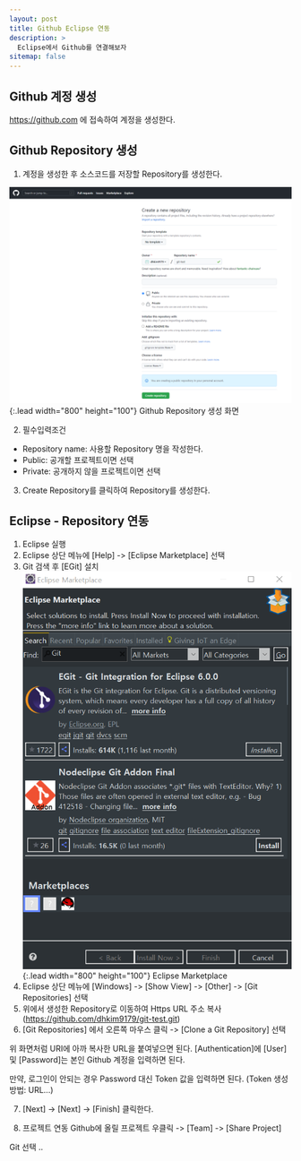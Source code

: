 ```yaml
---
layout: post
title: Github Eclipse 연동
description: >
  Eclipse에서 Github를 연결해보자
sitemap: false
---
```


## Github 계정 생성

https://github.com 에 접속하여 계정을 생성한다.
 
## Github Repository 생성

1.  계정을 생성한 후 소스코드를 저장할 Repository를 생성한다.

![Full-width image](/assets/img/own/new_repository.png){:.lead width="800" height="100"}
Github Repository 생성 화면

2.  필수입력조건
*  Repository name: 사용할 Repository 명을 작성한다.
*  Public: 공개할 프로젝트이면 선택
*  Private: 공개하지 않을 프로젝트이면 선택

3. Create Repository를 클릭하여 Repository를 생성한다.
 
## Eclipse - Repository 연동

1.  Eclipse 실행
2.  Eclipse 상단 메뉴에 [Help] -> [Eclipse Marketplace] 선택
3.  Git 검색 후 [EGit] 설치
![Full-width image](/assets/img/own/eclipse-git.png){:.lead width="800" height="100"}
Eclipse Marketplace
4.  Eclipse 상단 메뉴에 [Windows] -> [Show View] -> [Other] -> [Git Repositories] 선택
5.  위에서 생성한 Repository로 이동하여 Https URL 주소 복사(https://github.com/dhkim9179/git-test.git)
6.  [Git Repositories] 에서 오른쪽 마우스 클릭 -> [Clone a Git Repository] 선택

위 화면처럼 URI에 아까 복사한 URL을 붙여넣으면 된다.
[Authentication]에 [User] 및 [Password]는 본인 Github 계정을 입력하면 된다.

만약, 로그인이 안되는 경우 Password 대신 Token 값을 입력하면 된다. (Token 생성방법: URL...)

7. [Next] -> [Next] -> [Finish] 클릭한다.

8. 프로젝트 연동
Github에 올릴 프로젝트 우클릭 -> [Team] -> [Share Project]

Git 선택 ..

